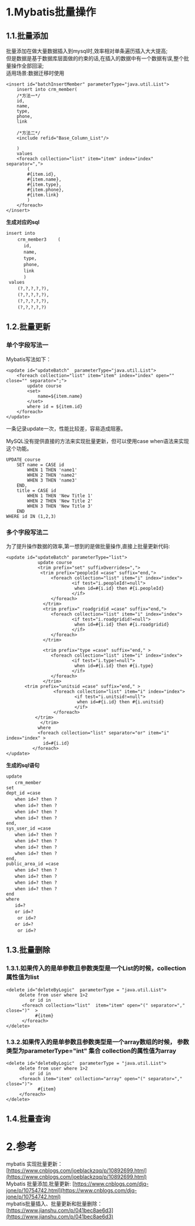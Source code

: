 # 1.Mybatis批量操作

## 1.1.批量添加

批量添加在做大量数据插入到mysql时,效率相对单条遍历插入大大提高;  
但是数据是基于数据库层面做的约束的话,在插入的数据中有一个数据有误,整个批量操作全部回滚;  
适用场景:数据迁移时使用

```
<insert id="batchInsertMember" parameterType="java.util.List">
    insert into crm_member(
    /*方法一*/
    id,
    name,
    type,
    phone,
    link

    /*方法二*/
    <include refid="Base_Column_List"/>
    
    )
    values
    <foreach collection="list" item="item" index="index" separator=",">
        (
        #{item.id},
        #{item.name},
        #{item.type},
        #{item.phone},
        #{item.link}
        )
    </foreach>
</insert>
```

**生成对应的sql**

```
insert into 
 　　crm_member3 　　(
　　　　id, 
　　　　name, 
　　　　type, 
　　　　phone,
　　　　link
　　　　)
 values
 　　(?,?,?,?,?),
 　　(?,?,?,?,?),
 　　(?,?,?,?,?),
 　　(?,?,?,?,?)
```

## 1.2.批量更新

### 单个字段写法一

Mybatis写法如下：

```
<update id="updateBatch"  parameterType="java.util.List">  
    <foreach collection="list" item="item" index="index" open="" close="" separator=";">
        update course
        <set>
            name=${item.name}
        </set>
        where id = ${item.id}
    </foreach>      
</update>
```

一条记录update一次，性能比较差，容易造成阻塞。

MySQL没有提供直接的方法来实现批量更新，但可以使用case when语法来实现这个功能。

```
UPDATE course
    SET name = CASE id 
        WHEN 1 THEN 'name1'
        WHEN 2 THEN 'name2'
        WHEN 3 THEN 'name3'
    END, 
    title = CASE id 
        WHEN 1 THEN 'New Title 1'
        WHEN 2 THEN 'New Title 2'
        WHEN 3 THEN 'New Title 3'
    END
WHERE id IN (1,2,3)
```

### 多个字段写法二

为了提升操作数据的效率,第一想到的是做批量操作,直接上批量更新代码:

```
<update id="updateBatch" parameterType="list">
            update course
            <trim prefix="set" suffixOverrides=",">
             <trim prefix="peopleId =case" suffix="end,">
                 <foreach collection="list" item="i" index="index">
                         <if test="i.peopleId!=null">
                          when id=#{i.id} then #{i.peopleId}
                         </if>
                 </foreach>
              </trim>
              <trim prefix=" roadgridid =case" suffix="end,">
                 <foreach collection="list" item="i" index="index">
                         <if test="i.roadgridid!=null">
                          when id=#{i.id} then #{i.roadgridid}
                         </if>
                 </foreach>
              </trim>

              <trim prefix="type =case" suffix="end," >
                 <foreach collection="list" item="i" index="index">
                         <if test="i.type!=null">
                          when id=#{i.id} then #{i.type}
                         </if>
                 </foreach>
              </trim>
       <trim prefix="unitsid =case" suffix="end," >
                  <foreach collection="list" item="i" index="index">
                          <if test="i.unitsid!=null">
                           when id=#{i.id} then #{i.unitsid}
                          </if>
                  </foreach>
           </trim>
             </trim>
            where
            <foreach collection="list" separator="or" item="i" index="index" >
              id=#{i.id}
          </foreach>
</update>
```

**生成的sql语句**

```
update
　　crm_member
set
dept_id =case
　　when id=? then ?
　　when id=? then ?
　　when id=? then ?
　　when id=? then ?
end,
sys_user_id =case
　　when id=? then ?
　　when id=? then ?
　　when id=? then ?
　　when id=? then ?
end,
public_area_id =case
　　when id=? then ?
　　when id=? then ?
　　when id=? then ?
　　when id=? then ?
end
where
　　id=?
　　or id=?
　　 or id=?
　　or id=?
　　 or id=?
```

## 1.3.批量删除

### 1.3.1.如果传入的是单参数且参数类型是一个List的时候，collection属性值为list

```
<delete id="deleteByLogic"  parameterType = "java.util.List">
     delete from user where 1>2
         or id in
      <foreach collection="list"  item="item" open="(" separator="," close=")"  >
           #{item}
      </foreach>
</delete>
```

### 1.3.2.如果传入的是单参数且参数类型是一个array数组的时候， 参数类型为parameterType="int"     集合    collection的属性值为array

```
<delete id="deleteByLogic"  parameterType = "java.util.List">
     delete from user where 1>2
         or id in
     <foreach item="item" collection="array" open="(" separator="," close=")">
            #{item}
     </foreach>
</delete>
```

## 1.4.批量查询

# 2.参考

mybatis 实现批量更新：[https://www.cnblogs.com/joeblackzqq/p/10892699.html](https://www.cnblogs.com/joeblackzqq/p/10892699.html)  
Mybatis 批量添加,批量更新: [https://www.cnblogs.com/djq-jone/p/10754742.html](https://www.cnblogs.com/djq-jone/p/10754742.html)  
mybatis批量插入、批量更新和批量删除：[https://www.jianshu.com/p/041bec8ae6d3](https://www.jianshu.com/p/041bec8ae6d3)

